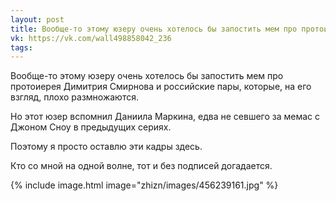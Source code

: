 ```yaml
---
layout: post
title: Вообще-то этому юзеру очень хотелось бы запостить мем про протоиерея Димитрия Смирнова и российские пары...
vk: https://vk.com/wall498858042_236
tags:
---
```

Вообще-то этому юзеру очень хотелось бы запостить мем про протоиерея Димитрия Смирнова и российские пары, которые, на его взгляд, плохо размножаются. 

Но этот юзер вспомнил Даниила Маркина, едва не севшего за мемас с Джоном Сноу в предыдущих сериях. 

Поэтому я просто оставлю эти кадры здесь. 

Кто со мной на одной волне, тот и без подписей догадается.

{% include image.html image="zhizn/images/456239161.jpg" %}
